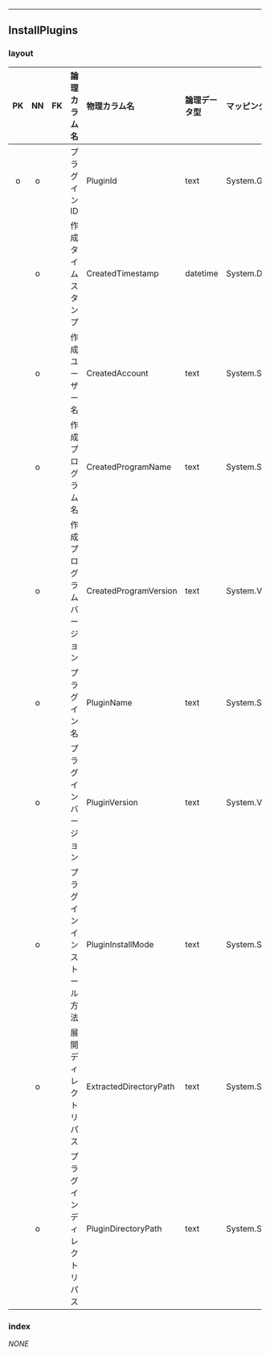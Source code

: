 
___

## InstallPlugins

### layout

| PK | NN | FK | 論理カラム名                       | 物理カラム名           | 論理データ型 | マッピング型    | チェック制約 | コメント     |
|:--:|:--:|:---|:-----------------------------------|:-----------------------|:-------------|:----------------|:-------------|:-------------|
| o  | o  |    | プラグインID                       | PluginId               | text         | System.Guid     |              |              |
|    | o  |    | 作成タイムスタンプ                 | CreatedTimestamp       | datetime     | System.DateTime |              | UTC          |
|    | o  |    | 作成ユーザー名                     | CreatedAccount         | text         | System.String   |              |              |
|    | o  |    | 作成プログラム名                   | CreatedProgramName     | text         | System.String   |              |              |
|    | o  |    | 作成プログラムバージョン           | CreatedProgramVersion  | text         | System.Version  |              |              |
|    | o  |    | プラグイン名                       | PluginName             | text         | System.String   |              |              |
|    | o  |    | プラグインバージョン               | PluginVersion          | text         | System.Version  |              |              |
|    | o  |    | プラグインインストール方法         | PluginInstallMode      | text         | System.String   |              |              |
|    | o  |    | 展開ディレクトリパス               | ExtractedDirectoryPath | text         | System.String   |              |              |
|    | o  |    | プラグインディレクトリパス         | PluginDirectoryPath    | text         | System.String   |              |              |

### index

*NONE*

